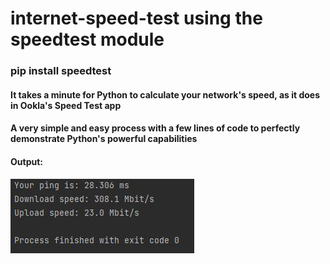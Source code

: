 # internet-speed-test using the speedtest module

### pip install speedtest 

#### It takes a minute for Python to calculate your network's speed, as it does in Ookla's Speed Test app

#### A very simple and easy process with a few lines of code to perfectly demonstrate Python's powerful capabilities 

#### Output: 
![](images/output.JPG)
